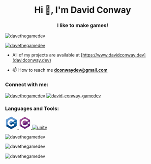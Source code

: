 <h1 align="center">Hi 👋, I'm David Conway</h1>
<h3 align="center">I like to make games!</h3>

<p align="left"> <img src="https://komarev.com/ghpvc/?username=davethegamedev&label=Profile%20views&color=0e75b6&style=flat" alt="davethegamedev" /> </p>

<p align="left"> <a href="https://twitter.com/davethegamedev" target="blank"><img src="https://img.shields.io/twitter/follow/davethegamedev?logo=twitter&style=for-the-badge" alt="davethegamedev" /></a> </p>

- All of my projects are available at [https://www.davidconway.dev](davidconway.dev)

- 📫 How to reach me **dconwaydev@gmail.com**

<h3 align="left">Connect with me:</h3>
<p align="left">
<a href="https://twitter.com/davethegamedev" target="blank"><img align="center" src="https://cdn.jsdelivr.net/npm/simple-icons@3.0.1/icons/twitter.svg" alt="davethegamedev" height="30" width="40" /></a>
<a href="https://linkedin.com/in/david-conway-gamedev" target="blank"><img align="center" src="https://cdn.jsdelivr.net/npm/simple-icons@3.0.1/icons/linkedin.svg" alt="david-conway-gamedev" height="30" width="40" /></a>
</p>

<h3 align="left">Languages and Tools:</h3>
<p align="left"> <a href="https://www.w3schools.com/cpp/" target="_blank"> <img src="https://raw.githubusercontent.com/devicons/devicon/master/icons/cplusplus/cplusplus-original.svg" alt="cplusplus" width="40" height="40"/> </a> <a href="https://www.w3schools.com/cs/" target="_blank"> <img src="https://raw.githubusercontent.com/devicons/devicon/master/icons/csharp/csharp-original.svg" alt="csharp" width="40" height="40"/> </a> <a href="https://unity.com/" target="_blank"> <img src="https://www.vectorlogo.zone/logos/unity3d/unity3d-icon.svg" alt="unity" width="40" height="40"/> </a> </p>

<p><img src="https://github-readme-stats.vercel.app/api/top-langs?username=davethegamedev&show_icons=true&locale=en&layout=compact" alt="davethegamedev"/></p>

<p><img src="https://github-readme-stats.vercel.app/api?username=davethegamedev&show_icons=true&locale=en" alt="davethegamedev" /></p>

<p><img align="center" src="https://github-readme-streak-stats.herokuapp.com/?user=davethegamedev&" alt="davethegamedev" /></p>
